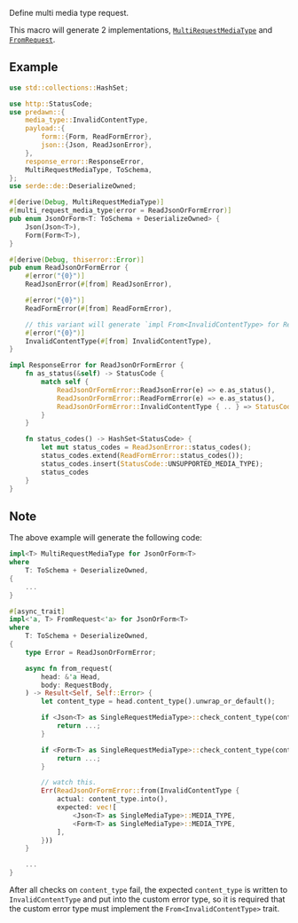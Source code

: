 Define multi media type request.

This macro will generate 2 implementations, [`MultiRequestMediaType`] and [`FromRequest`].

## Example

```rust
use std::collections::HashSet;

use http::StatusCode;
use predawn::{
    media_type::InvalidContentType,
    payload::{
        form::{Form, ReadFormError},
        json::{Json, ReadJsonError},
    },
    response_error::ResponseError,
    MultiRequestMediaType, ToSchema,
};
use serde::de::DeserializeOwned;

#[derive(Debug, MultiRequestMediaType)]
#[multi_request_media_type(error = ReadJsonOrFormError)]
pub enum JsonOrForm<T: ToSchema + DeserializeOwned> {
    Json(Json<T>),
    Form(Form<T>),
}

#[derive(Debug, thiserror::Error)]
pub enum ReadJsonOrFormError {
    #[error("{0}")]
    ReadJsonError(#[from] ReadJsonError),

    #[error("{0}")]
    ReadFormError(#[from] ReadFormError),

    // this variant will generate `impl From<InvalidContentType> for ReadJsonOrFormError` implementation
    #[error("{0}")]
    InvalidContentType(#[from] InvalidContentType),
}

impl ResponseError for ReadJsonOrFormError {
    fn as_status(&self) -> StatusCode {
        match self {
            ReadJsonOrFormError::ReadJsonError(e) => e.as_status(),
            ReadJsonOrFormError::ReadFormError(e) => e.as_status(),
            ReadJsonOrFormError::InvalidContentType { .. } => StatusCode::UNSUPPORTED_MEDIA_TYPE,
        }
    }

    fn status_codes() -> HashSet<StatusCode> {
        let mut status_codes = ReadJsonError::status_codes();
        status_codes.extend(ReadFormError::status_codes());
        status_codes.insert(StatusCode::UNSUPPORTED_MEDIA_TYPE);
        status_codes
    }
}
```

## Note

The above example will generate the following code:

```rust ignore
impl<T> MultiRequestMediaType for JsonOrForm<T>
where
    T: ToSchema + DeserializeOwned,
{
    ...
}

#[async_trait]
impl<'a, T> FromRequest<'a> for JsonOrForm<T>
where
    T: ToSchema + DeserializeOwned,
{
    type Error = ReadJsonOrFormError;

    async fn from_request(
        head: &'a Head,
        body: RequestBody,
    ) -> Result<Self, Self::Error> {
        let content_type = head.content_type().unwrap_or_default();

        if <Json<T> as SingleRequestMediaType>::check_content_type(content_type) {
            return ...;
        }

        if <Form<T> as SingleRequestMediaType>::check_content_type(content_type) {
            return ...;
        }

        // watch this.
        Err(ReadJsonOrFormError::from(InvalidContentType {
            actual: content_type.into(),
            expected: vec![
                <Json<T> as SingleMediaType>::MEDIA_TYPE,
                <Form<T> as SingleMediaType>::MEDIA_TYPE,
            ],
        }))
    }

    ...
}
```

After all checks on `content_type` fail, the expected `content_type` is written to `InvalidContentType` and put into the custom error type, so it is required that the custom error type must implement the `From<InvalidContentType>` trait.

[`MultiRequestMediaType`]: https://docs.rs/predawn/latest/predawn/trait.MultiRequestMediaType.html
[`FromRequest`]: https://docs.rs/predawn/latest/predawn/from_request/trait.FromRequest.html

